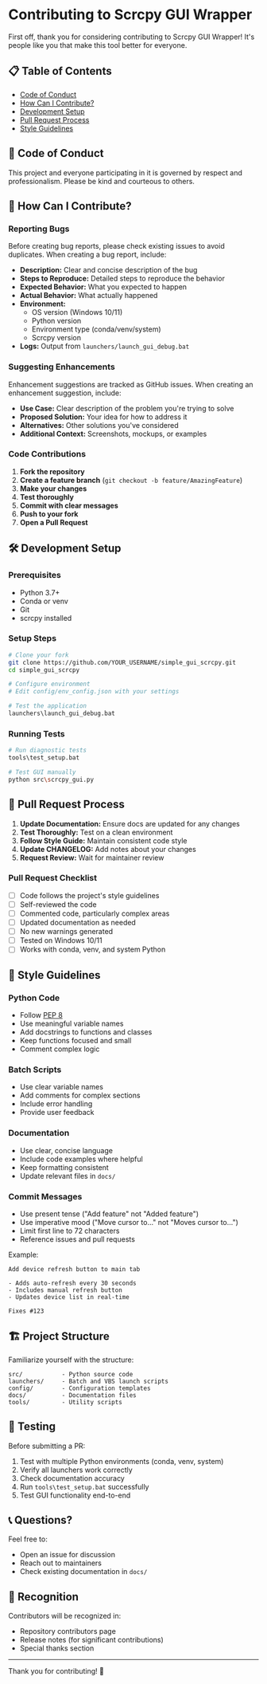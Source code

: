 # Contributing to Scrcpy GUI Wrapper

First off, thank you for considering contributing to Scrcpy GUI Wrapper! It's people like you that make this tool better for everyone.

## 📋 Table of Contents

- [Code of Conduct](#code-of-conduct)
- [How Can I Contribute?](#how-can-i-contribute)
- [Development Setup](#development-setup)
- [Pull Request Process](#pull-request-process)
- [Style Guidelines](#style-guidelines)

## 🤝 Code of Conduct

This project and everyone participating in it is governed by respect and professionalism. Please be kind and courteous to others.

## 🎯 How Can I Contribute?

### Reporting Bugs

Before creating bug reports, please check existing issues to avoid duplicates. When creating a bug report, include:

- **Description:** Clear and concise description of the bug
- **Steps to Reproduce:** Detailed steps to reproduce the behavior
- **Expected Behavior:** What you expected to happen
- **Actual Behavior:** What actually happened
- **Environment:**
  - OS version (Windows 10/11)
  - Python version
  - Environment type (conda/venv/system)
  - Scrcpy version
- **Logs:** Output from `launchers/launch_gui_debug.bat`

### Suggesting Enhancements

Enhancement suggestions are tracked as GitHub issues. When creating an enhancement suggestion, include:

- **Use Case:** Clear description of the problem you're trying to solve
- **Proposed Solution:** Your idea for how to address it
- **Alternatives:** Other solutions you've considered
- **Additional Context:** Screenshots, mockups, or examples

### Code Contributions

1. **Fork the repository**
2. **Create a feature branch** (`git checkout -b feature/AmazingFeature`)
3. **Make your changes**
4. **Test thoroughly**
5. **Commit with clear messages**
6. **Push to your fork**
7. **Open a Pull Request**

## 🛠️ Development Setup

### Prerequisites

- Python 3.7+
- Conda or venv
- Git
- scrcpy installed

### Setup Steps

```bash
# Clone your fork
git clone https://github.com/YOUR_USERNAME/simple_gui_scrcpy.git
cd simple_gui_scrcpy

# Configure environment
# Edit config/env_config.json with your settings

# Test the application
launchers\launch_gui_debug.bat
```

### Running Tests

```bash
# Run diagnostic tests
tools\test_setup.bat

# Test GUI manually
python src\scrcpy_gui.py
```

## 🔄 Pull Request Process

1. **Update Documentation:** Ensure docs are updated for any changes
2. **Test Thoroughly:** Test on a clean environment
3. **Follow Style Guide:** Maintain consistent code style
4. **Update CHANGELOG:** Add notes about your changes
5. **Request Review:** Wait for maintainer review

### Pull Request Checklist

- [ ] Code follows the project's style guidelines
- [ ] Self-reviewed the code
- [ ] Commented code, particularly complex areas
- [ ] Updated documentation as needed
- [ ] No new warnings generated
- [ ] Tested on Windows 10/11
- [ ] Works with conda, venv, and system Python

## 📝 Style Guidelines

### Python Code

- Follow [PEP 8](https://www.python.org/dev/peps/pep-0008/)
- Use meaningful variable names
- Add docstrings to functions and classes
- Keep functions focused and small
- Comment complex logic

### Batch Scripts

- Use clear variable names
- Add comments for complex sections
- Include error handling
- Provide user feedback

### Documentation

- Use clear, concise language
- Include code examples where helpful
- Keep formatting consistent
- Update relevant files in `docs/`

### Commit Messages

- Use present tense ("Add feature" not "Added feature")
- Use imperative mood ("Move cursor to..." not "Moves cursor to...")
- Limit first line to 72 characters
- Reference issues and pull requests

Example:
```
Add device refresh button to main tab

- Adds auto-refresh every 30 seconds
- Includes manual refresh button
- Updates device list in real-time

Fixes #123
```

## 🏗️ Project Structure

Familiarize yourself with the structure:

```
src/           - Python source code
launchers/     - Batch and VBS launch scripts
config/        - Configuration templates
docs/          - Documentation files
tools/         - Utility scripts
```

## 🧪 Testing

Before submitting a PR:

1. Test with multiple Python environments (conda, venv, system)
2. Verify all launchers work correctly
3. Check documentation accuracy
4. Run `tools\test_setup.bat` successfully
5. Test GUI functionality end-to-end

## 📞 Questions?

Feel free to:
- Open an issue for discussion
- Reach out to maintainers
- Check existing documentation in `docs/`

## 🎉 Recognition

Contributors will be recognized in:
- Repository contributors page
- Release notes (for significant contributions)
- Special thanks section

---

Thank you for contributing! 🙏
